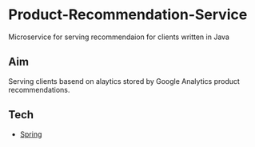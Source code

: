 # Product-Recommendation-Service
Microservice for serving recommendaion for clients written in Java

## Aim
Serving clients basend on alaytics stored by Google Analytics product recommendations.

## Tech
- [Spring](https://spring.io/)
